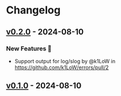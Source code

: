 # Changelog

## [v0.2.0](https://github.com/k1LoW/errors/compare/v0.1.0...v0.2.0) - 2024-08-10
### New Features 🎉
- Support output for log/slog by @k1LoW in https://github.com/k1LoW/errors/pull/2

## [v0.1.0](https://github.com/k1LoW/errors/commits/v0.1.0) - 2024-08-10
